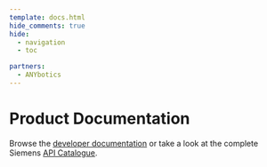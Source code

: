 ```yaml
---
template: docs.html
hide_comments: true
hide:
  - navigation
  - toc

partners:
  - ANYbotics
---
```


# Product Documentation

Browse the [developer documentation](https://developer.siemens.com/docs.html) or take a look at the complete Siemens [API Catalogue](https://developer.siemens.com/apis.html).

